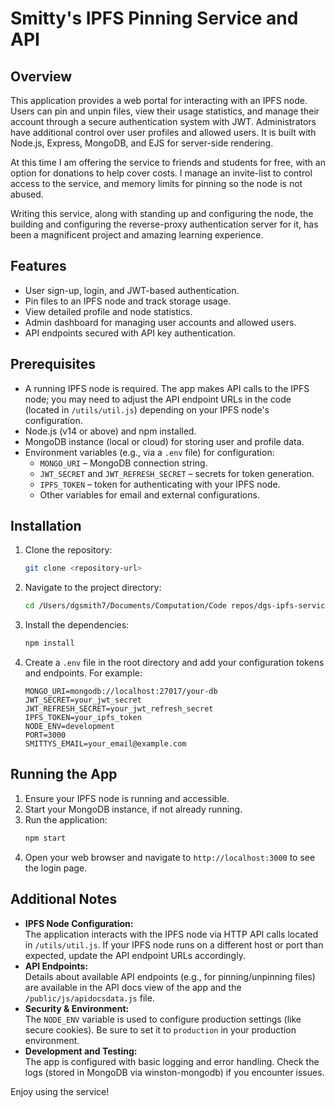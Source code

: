 # Smitty's IPFS Pinning Service and API

## Overview

This application provides a web portal for interacting with an IPFS node. Users can pin and unpin files, view their usage statistics, and manage their account through a secure authentication system with JWT. Administrators have additional control over user profiles and allowed users. It is built with Node.js, Express, MongoDB, and EJS for server-side rendering.

At this time I am offering the service to friends and students for free, with an option for donations to help cover costs. I manage an invite-list to control access to the service, and memory limits for pinning so the node is not abused.

Writing this service, along with standing up and configuring the node, the building and configuring the reverse-proxy authentication server for it, has been a magnificent project and amazing learning experience.

## Features

- User sign-up, login, and JWT-based authentication.
- Pin files to an IPFS node and track storage usage.
- View detailed profile and node statistics.
- Admin dashboard for managing user accounts and allowed users.
- API endpoints secured with API key authentication.

## Prerequisites

- A running IPFS node is required. The app makes API calls to the IPFS node; you may need to adjust the API endpoint URLs in the code (located in `/utils/util.js`) depending on your IPFS node's configuration.
- Node.js (v14 or above) and npm installed.
- MongoDB instance (local or cloud) for storing user and profile data.
- Environment variables (e.g., via a `.env` file) for configuration:
  - `MONGO_URI` – MongoDB connection string.
  - `JWT_SECRET` and `JWT_REFRESH_SECRET` – secrets for token generation.
  - `IPFS_TOKEN` – token for authenticating with your IPFS node.
  - Other variables for email and external configurations.

## Installation

1. Clone the repository:
   ```bash
   git clone <repository-url>
   ```
2. Navigate to the project directory:
   ```bash
   cd /Users/dgsmith7/Documents/Computation/Code repos/dgs-ipfs-service
   ```
3. Install the dependencies:
   ```bash
   npm install
   ```
4. Create a `.env` file in the root directory and add your configuration tokens and endpoints. For example:
   ```
   MONGO_URI=mongodb://localhost:27017/your-db
   JWT_SECRET=your_jwt_secret
   JWT_REFRESH_SECRET=your_jwt_refresh_secret
   IPFS_TOKEN=your_ipfs_token
   NODE_ENV=development
   PORT=3000
   SMITTYS_EMAIL=your_email@example.com
   ```

## Running the App

1. Ensure your IPFS node is running and accessible.
2. Start your MongoDB instance, if not already running.
3. Run the application:
   ```bash
   npm start
   ```
4. Open your web browser and navigate to `http://localhost:3000` to see the login page.

## Additional Notes

- **IPFS Node Configuration:**  
  The application interacts with the IPFS node via HTTP API calls located in `/utils/util.js`. If your IPFS node runs on a different host or port than expected, update the API endpoint URLs accordingly.
- **API Endpoints:**  
  Details about available API endpoints (e.g., for pinning/unpinning files) are available in the API docs view of the app and the `/public/js/apidocsdata.js` file.
- **Security & Environment:**  
  The `NODE_ENV` variable is used to configure production settings (like secure cookies). Be sure to set it to `production` in your production environment.
- **Development and Testing:**  
  The app is configured with basic logging and error handling. Check the logs (stored in MongoDB via winston-mongodb) if you encounter issues.

Enjoy using the service!
